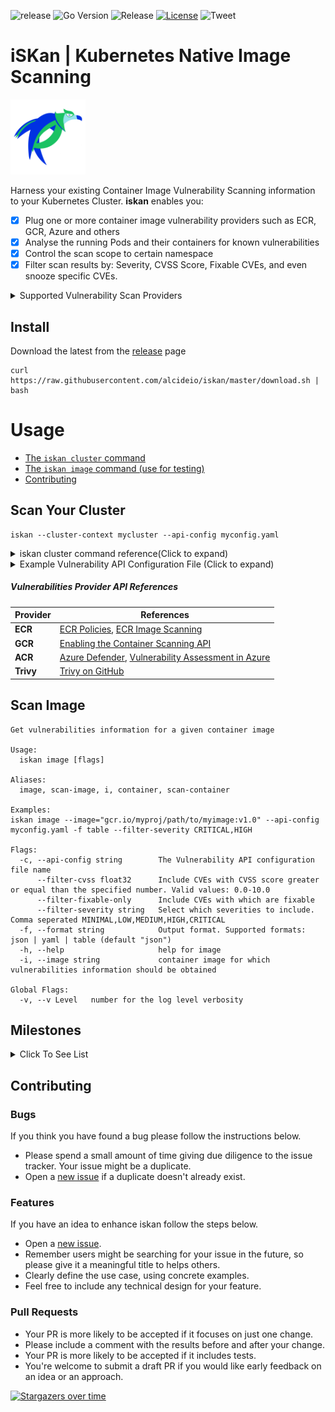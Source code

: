 
![release](https://img.shields.io/github/v/release/alcideio/iskan?sort=semver)
![Go Version](https://img.shields.io/github/go-mod/go-version/alcideio/iskan)
![Release](https://github.com/alcideio/iskan/workflows/Release/badge.svg)
[![License](https://img.shields.io/badge/License-Apache%202.0-blue.svg)](https://opensource.org/licenses/Apache-2.0)
![Tweet](https://img.shields.io/twitter/url?style=social&url=https%3A%2F%2Fgithub.com%2Falcideio%2Fiskan)

# iSKan | Kubernetes Native Image Scanning

<img src="iskan.png" alt="iskan" width="120"/>


Harness your existing Container Image Vulnerability Scanning information to your Kubernetes Cluster.
**iskan** enables you:
- [x] Plug one or more container image vulnerability providers such as ECR, GCR, Azure and others
- [x] Analyse the running Pods and their containers for known vulnerabilities
- [x] Control the scan scope to certain namespace
- [x] Filter scan results by: Severity, CVSS Score, Fixable CVEs, and even snooze specific CVEs.

<details>
<summary>Supported Vulnerability Scan Providers</summary>
  
- [x] AWS ECR
- [x] GCP GCR
- [x] Azure ACR (Preview)
- [x] Inline Local Scanner - Trivy (Experimental)
  
</details>

## Install

Download the latest from the [release](https://github.com/alcideio/iskan/releases) page

```shell script
curl https://raw.githubusercontent.com/alcideio/iskan/master/download.sh | bash
```
# Usage

- [The `iskan cluster` command](#scan-your-cluster)
- [The `iskan image` command (use for testing)](#scan-image)
- [Contributing](#contributing)

## Scan Your Cluster

```shell script 
iskan --cluster-context mycluster --api-config myconfig.yaml
```

<details>
  <summary>iskan cluster command reference(Click to expand)</summary>  


    ```shell script
    Get vulnerabilities information on the presently running containers
    
    Usage:
      iskan cluster [flags]
    
    Aliases:
      cluster, scan-cluster
    
    Flags:
      -c, --api-config string          The Vulnerability API configuration file name
          --cluster-context string     Cluster Context .use 'kubectl config get-contexts' to list available contexts
          --filter-cvss float32        Include CVEs with CVSS score greater or equal than the specified number. Valid values: 0.0-10.0
          --filter-fixable-only        Include CVEs with which are fixable
          --filter-severity string     Select which severities to include. Comma seperated MINIMAL,LOW,MEDIUM,HIGH,CRITICAL
      -f, --format string              Output format. Supported formats: json | yaml | table (default "json")
      -h, --help                       help for cluster
          --namespace-exclude string   Namespaces to exclude from the scan (default "kube-system")
          --namespace-include string   Namespaces to include in the scan (default "*")
      -o, --outfile string             Output file name. Use '-' to output to stdout (default "iskan")
      -r, --report-config string       The Report configuration file name
          --scan-api-burst int32       Maximum burst for throttle (default 100)
          --scan-api-qps float32       Indicates the maximum QPS to the vuln providers (default 30)
    
    Global Flags:
      -v, --v Level   number for the log level verbosity
    ```
</details>

<details>
  <summary>Example Vulnerability API Configuration File (Click to expand)</summary>  

```yaml
providers:
  - kind: "gcr"
    repository: "gcr.io/yourproject"
    creds:
      gcr: |
        {
          "type": "service_account",
          "project_id": "yourproject",
          "private_key_id": "XXX",
          "private_key": "",
          "client_email": "imagevulreader@yourproject.iam.gserviceaccount.com",
          "client_id": "666",
          "auth_uri": "https://accounts.google.com/o/oauth2/auth",
          "token_uri": "https://oauth2.googleapis.com/token",
          "auth_provider_x509_cert_url": "https://www.googleapis.com/oauth2/v1/certs",
          "client_x509_cert_url": "https://www.googleapis.com/robot/v1/metadata/x509/imagevulreader%40yourproject.iam.gserviceaccount.com"
        }
  - kind: "ecr"
    repository: "yourawsaccount.dkr.ecr.us-west-2.amazonaws.com/iskan"
    creds:
      ecr:
        accessKeyId: AWSKEY
        secretAccessKey: AWSSECRET
        region: us-west-2
  - kind: "acr"
    repository: "alcide.azurecr.io/iskan"
    creds:
      acr:
        tenantId: mytenantid
        subscriptionId: subscrrptionId
        clientId: clientId
        clientSecret: clientsecret
        cloudName: "AZUREPUBLICCLOUD"
  - kind: "trivy"
    # Use "*" for a capture all images
    repository: "*"
    creds:
      trivy:
        debugMode: false
```
  
</details>

##### Vulnerabilities Provider API References

| Provider | References            |
|----------|-----------------------|
| **ECR** | [ECR Policies](https://docs.aws.amazon.com/AmazonECR/latest/userguide/ecr_managed_policies.html), [ECR Image Scanning](https://docs.aws.amazon.com/AmazonECR/latest/userguide/image-scanning.html#describe-scan-findings) |
| **GCR** | [Enabling the Container Scanning API](https://cloud.google.com/container-registry/docs/enabling-disabling-container-analysis#enable-scanning)                      |
| **ACR** | [Azure Defender](https://docs.microsoft.com/en-us/azure/security-center/defender-for-container-registries-introduction), [Vulnerability Assessment in Azure](https://techcommunity.microsoft.com/t5/azure-security-center/exporting-azure-container-registry-vulnerability-assessment-in/ba-p/1255244)|
| **Trivy** | [Trivy on GitHub](https://github.com/aquasecurity/trivy)|

## Scan Image

```shell script
Get vulnerabilities information for a given container image

Usage:
  iskan image [flags]

Aliases:
  image, scan-image, i, container, scan-container

Examples:
iskan image --image="gcr.io/myproj/path/to/myimage:v1.0" --api-config myconfig.yaml -f table --filter-severity CRITICAL,HIGH

Flags:
  -c, --api-config string        The Vulnerability API configuration file name
      --filter-cvss float32      Include CVEs with CVSS score greater or equal than the specified number. Valid values: 0.0-10.0
      --filter-fixable-only      Include CVEs with which are fixable
      --filter-severity string   Select which severities to include. Comma seperated MINIMAL,LOW,MEDIUM,HIGH,CRITICAL
  -f, --format string            Output format. Supported formats: json | yaml | table (default "json")
  -h, --help                     help for image
  -i, --image string             container image for which vulnerabilities information should be obtained

Global Flags:
  -v, --v Level   number for the log level verbosity
```

## Milestones
<details>
<summary>Click To See List</summary>
  
- [x] Multiple Vulnerability API Providers (ECR, GCR)
- [x] Coverage Report
- [x] E2E
- [x] Binary Release 
- [x] Scope & Exception Configuration
- [x] Docker Images
- [x] Helm Install
- [x] Public image scan support using inline scan engine
- [ ] Report export to 3rd party integrations (Slack, Webhook, ...)
- [ ] Report formats (table, json, yaml, html)
- [ ] Examples & Documentation
  
</details>

## Contributing

### Bugs

If you think you have found a bug please follow the instructions below.

- Please spend a small amount of time giving due diligence to the issue tracker. Your issue might be a duplicate.
- Open a [new issue](https://github.com/alcideio/iskan/issues/new/choose) if a duplicate doesn't already exist.

### Features

If you have an idea to enhance iskan follow the steps below.

- Open a [new issue](https://github.com/alcideio/iskan/issues/new/choose).
- Remember users might be searching for your issue in the future, so please give it a meaningful title to helps others.
- Clearly define the use case, using concrete examples.
- Feel free to include any technical design for your feature.

### Pull Requests

- Your PR is more likely to be accepted if it focuses on just one change.
- Please include a comment with the results before and after your change. 
- Your PR is more likely to be accepted if it includes tests. 
- You're welcome to submit a draft PR if you would like early feedback on an idea or an approach.


[![Stargazers over time](https://starchart.cc/alcideio/iskan.svg)](https://starchart.cc/alcideio/iskan)

